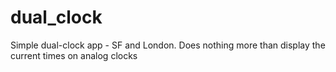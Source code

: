 # dual_clock
Simple dual-clock app - SF and London.  Does nothing more than display the current times on analog clocks
